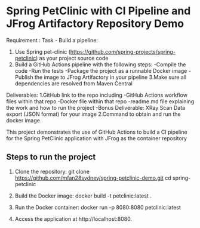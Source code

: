 
# Spring PetClinic with CI Pipeline and JFrog Artifactory Repository Demo

Requirement : 
Task - Build a pipeline:
1. Use Spring pet-clinic (https://github.com/spring-projects/spring-petclinic) as your project source code
2. Build a GitHub Actions pipeline with the following steps:
  -Compile the code
  -Run the tests
  -Package the project as a runnable Docker image
  -Publish the image to JFrog Artifactory in your pipeline
3.Make sure all dependencies are resolved from Maven Central


Deliverables:
1.GitHub link to the repo including
  -GitHub Actions workflow files within that repo
  -Docker file within that repo
  -readme.md file explaining the work and how to run the project
  -Bonus Deliverable: XRay Scan Data export (JSON format) for your image
2.Command to obtain and run the docker image



This project demonstrates the use of GitHub Actions to build a CI pipeline for the Spring PetClinic application with JFrog as the container repository

## Steps to run the project

1. Clone the repository:
   git clone https://github.com/mfan28sydney/spring-petclinic-demo.git
   cd spring-petclinic

2. Build the Docker image:
   docker build -t petclinic:latest .

3. Run the Docker container:
   docker run -p 8080:8080 petclinic:latest

4. Access the application at http://localhost:8080.
